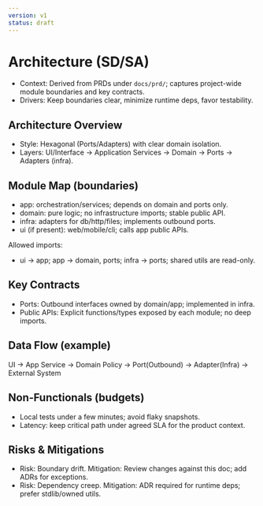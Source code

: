 ```yaml
---
version: v1
status: draft
---
```


# Architecture (SD/SA)

- Context: Derived from PRDs under `docs/prd/`; captures project-wide module boundaries and key contracts.
- Drivers: Keep boundaries clear, minimize runtime deps, favor testability.

## Architecture Overview

- Style: Hexagonal (Ports/Adapters) with clear domain isolation.
- Layers: UI/Interface → Application Services → Domain → Ports → Adapters (infra).

## Module Map (boundaries)

- app: orchestration/services; depends on domain and ports only.
- domain: pure logic; no infrastructure imports; stable public API.
- infra: adapters for db/http/files; implements outbound ports.
- ui (if present): web/mobile/cli; calls app public APIs.

Allowed imports:

- ui → app; app → domain, ports; infra → ports; shared utils are read-only.

## Key Contracts

- Ports: Outbound interfaces owned by domain/app; implemented in infra.
- Public APIs: Explicit functions/types exposed by each module; no deep imports.

## Data Flow (example)

UI → App Service → Domain Policy → Port(Outbound) → Adapter(Infra) → External System

## Non‑Functionals (budgets)

- Local tests under a few minutes; avoid flaky snapshots.
- Latency: keep critical path under agreed SLA for the product context.

## Risks & Mitigations

- Risk: Boundary drift. Mitigation: Review changes against this doc; add ADRs for exceptions.
- Risk: Dependency creep. Mitigation: ADR required for runtime deps; prefer stdlib/owned utils.
